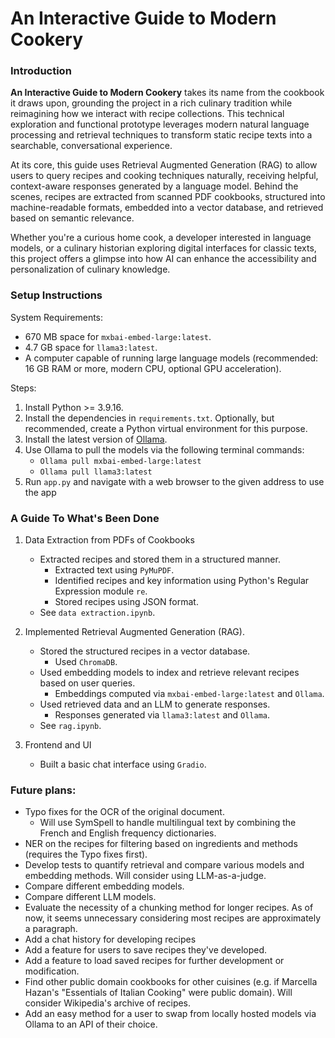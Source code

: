 # An Interactive Guide to Modern Cookery

### Introduction
**An Interactive Guide to Modern Cookery** takes its name from the cookbook it draws upon, grounding the project in a rich culinary tradition while
reimagining how we interact with recipe collections. This technical exploration and functional prototype leverages modern natural language 
processing and retrieval techniques to transform static recipe texts into a searchable, conversational experience.

At its core, this guide uses Retrieval Augmented Generation (RAG) to allow users to query recipes and cooking techniques naturally, receiving 
helpful, context-aware responses generated by a language model. Behind the scenes, recipes are extracted from scanned PDF cookbooks, structured 
into machine-readable formats, embedded into a vector database, and retrieved based on semantic relevance.

Whether you're a curious home cook, a developer interested in language models, or a culinary historian exploring digital interfaces for classic 
texts, this project offers a glimpse into how AI can enhance the accessibility and personalization of culinary knowledge.

### Setup Instructions
System Requirements: 
- 670 MB space for `mxbai-embed-large:latest`.
- 4.7 GB space for `llama3:latest`.
- A computer capable of running large language models (recommended: 16 GB RAM or more, modern CPU, optional GPU acceleration).

Steps:
1. Install Python >= 3.9.16.
2. Install the dependencies in `requirements.txt`. Optionally, but recommended, create a Python virtual environment for this purpose.
3. Install the latest version of [Ollama](https://ollama.com/).
4. Use Ollama to pull the models via the following terminal commands:
    - `Ollama pull mxbai-embed-large:latest`
    - `Ollama pull llama3:latest`
5. Run `app.py` and navigate with a web browser to the given address to use the app


### A Guide To What's Been Done
1) Data Extraction from PDFs of Cookbooks 
    - Extracted recipes and stored them in a structured manner. 
        - Extracted text using `PyMuPDF`.
        - Identified recipes and key information using Python's Regular Expression module `re`.
        - Stored recipes using JSON format.
    - See `data extraction.ipynb`.

2) Implemented Retrieval Augmented Generation (RAG). 
    - Stored the structured recipes in a vector database.
        - Used `ChromaDB`.
    - Used embedding models to index and retrieve relevant recipes based on user queries.
        - Embeddings computed via `mxbai-embed-large:latest` and `Ollama`.
    - Used retrieved data and an LLM to generate responses.
        - Responses generated via `llama3:latest` and `Ollama`.
    - See `rag.ipynb`.

3) Frontend and UI
    - Built a basic chat interface using `Gradio`.


### Future plans: 
- Typo fixes for the OCR of the original document.
    - Will use SymSpell to handle multilingual text by combining the French and English frequency dictionaries.
- NER on the recipes for filtering based on ingredients and methods (requires the Typo fixes first).
- Develop tests to quantify retrieval and compare various models and embedding methods. Will consider using LLM-as-a-judge.
- Compare different embedding models.
- Compare different LLM models.
- Evaluate the necessity of a chunking method for longer recipes. As of now, it seems unnecessary considering most recipes are approximately a paragraph. 
- Add a chat history for developing recipes
- Add a feature for users to save recipes they've developed.
- Add a feature to load saved recipes for further development or modification.
- Find other public domain cookbooks for other cuisines (e.g. if Marcella Hazan's "Essentials of Italian Cooking" were public domain). Will consider Wikipedia's archive of recipes.
- Add an easy method for a user to swap from locally hosted models via Ollama to an API of their choice. 